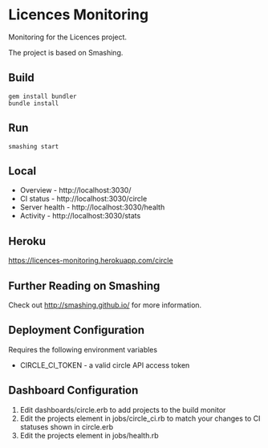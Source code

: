 Licences Monitoring
====
Monitoring for the Licences project.

The project is based on Smashing.

Build
----
```
gem install bundler
bundle install
```

Run
----
```
smashing start
```

Local
----
* Overview - http://localhost:3030/
* CI status - http://localhost:3030/circle
* Server health - http://localhost:3030/health
* Activity - http://localhost:3030/stats


Heroku
----
https://licences-monitoring.herokuapp.com/circle


Further Reading on Smashing
----
Check out http://smashing.github.io/ for more information.


Deployment Configuration
----

Requires the following environment variables

 * CIRCLE_CI_TOKEN - a valid circle API access token
 
 
Dashboard Configuration
----

1. Edit dashboards/circle.erb to add projects to the build monitor
3. Edit the projects element in jobs/circle_ci.rb to match your changes to CI statuses shown in circle.erb
4. Edit the projects element in jobs/health.rb